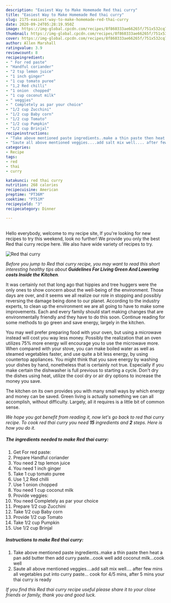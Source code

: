 ```yaml
---
description: "Easiest Way to Make Homemade Red thai curry"
title: "Easiest Way to Make Homemade Red thai curry"
slug: 2175-easiest-way-to-make-homemade-red-thai-curry
date: 2020-09-24T05:28:19.950Z
image: https://img-global.cpcdn.com/recipes/8f860333ae66265f/751x532cq70/red-thai-curry-recipe-main-photo.jpg
thumbnail: https://img-global.cpcdn.com/recipes/8f860333ae66265f/751x532cq70/red-thai-curry-recipe-main-photo.jpg
cover: https://img-global.cpcdn.com/recipes/8f860333ae66265f/751x532cq70/red-thai-curry-recipe-main-photo.jpg
author: Allen Marshall
ratingvalue: 3.9
reviewcount: 8
recipeingredient:
- " For red paste"
- "Handful coriander"
- "2 tsp lemon juice"
- "1 inch ginger"
- "1 cup tomato puree"
- "1,2 Red chilli"
- "1 onion  chopped"
- "1 cup coconut milk"
- " veggies"
- " Completely as par your choice"
- "1/2 cup Zucchini"
- "1/2 cup Baby corn"
- "1/2 cup Tomato"
- "1/2 cup Pumpkin"
- "1/2 cup Brinjal"
recipeinstructions:
- "Take above mentioned paste ingredients..make a thin paste then heat a pan add butter then add curry paste...cook well add coconut milk...cook well"
- "Saute all above mentioned veggies....add salt mix well.... after few mins all vegetables put into curry paste... cook for 4/5 mins, after 5 mins your thai curry is ready"
categories:
- Recipe
tags:
- red
- thai
- curry

katakunci: red thai curry 
nutrition: 268 calories
recipecuisine: American
preptime: "PT36M"
cooktime: "PT51M"
recipeyield: "3"
recipecategory: Dinner

---
```

<br>
Hello everybody, welcome to my recipe site, If you're looking for new recipes to try this weekend, look no further! We provide you only the best Red thai curry recipe here. We also have wide variety of recipes to try.
<br>


![Red thai curry](https://img-global.cpcdn.com/recipes/8f860333ae66265f/751x532cq70/red-thai-curry-recipe-main-photo.jpg)

<i>Before you jump to Red thai curry recipe, you may want to read this short interesting healthy tips about 
<strong>Guidelines For Living Green And Lowering costs Inside the Kitchen</strong>.</i>
</br>

It was certainly not that long ago that hippies and tree huggers were the only ones to show concern about the well-being of the environment. Those days are over, and it seems we all realize our role in stopping and possibly reversing the damage being done to our planet. According to the industry experts, to clean up the environment we are all going to have to make some improvements. Each and every family should start making changes that are environmentally friendly and they have to do this soon. Continue reading for some methods to go green and save energy, largely in the kitchen.

You may well prefer preparing food with your oven, but using a microwave instead will cost you way less money. Possibly the realization that an oven utilizes 75% more energy will encourage you to use the microwave more. When compared with your stove, you can make boiled water as well as steamed vegetables faster, and use quite a bit less energy, by using countertop appliances. You might think that you save energy by washing your dishes by hand, nonetheless that is certainly not true. Especially if you make certain the dishwasher is full previous to starting a cycle. Don't dry the dishes using heat, utilize the cool dry or air dry options to increase the money you save.

The kitchen on its own provides you with many small ways by which energy and money can be saved. Green living is actually something we can all accomplish, without difficulty. Largely, all it requires is a little bit of common sense.


<i>We hope you got benefit from reading it, now let's go back to red thai curry recipe. To cook red thai curry you need <strong>15</strong> ingredients and <strong>2</strong> steps. Here is how you do it.
</i>

##### The ingredients needed to make Red thai curry:

1. Get  For red paste:
1. Prepare Handful coriander
1. You need 2 tsp lemon juice
1. You need 1 inch ginger
1. Take 1 cup tomato puree
1. Use 1,2 Red chilli
1. Use 1 onion  chopped
1. You need 1 cup coconut milk
1. Provide  veggies:
1. You need  Completely as par your choice
1. Prepare 1/2 cup Zucchini
1. Take 1/2 cup Baby corn
1. Provide 1/2 cup Tomato
1. Take 1/2 cup Pumpkin
1. Use 1/2 cup Brinjal


##### Instructions to make Red thai curry:

1. Take above mentioned paste ingredients..make a thin paste then heat a pan add butter then add curry paste...cook well add coconut milk...cook well
1. Saute all above mentioned veggies....add salt mix well.... after few mins all vegetables put into curry paste... cook for 4/5 mins, after 5 mins your thai curry is ready


<i>If you find this Red thai curry recipe useful please share it to your close friends or family, thank you and good luck.</i>
